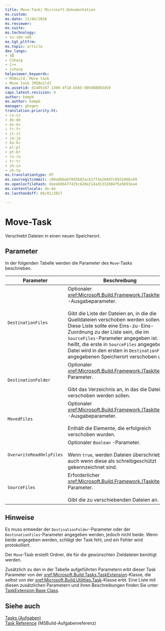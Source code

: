 ```yaml
---
title: Move-Task| Microsoft-Dokumentation
ms.custom: 
ms.date: 11/04/2016
ms.reviewer: 
ms.suite: 
ms.technology:
- vs-ide-sdk
ms.tgt_pltfrm: 
ms.topic: article
dev_langs:
- VB
- CSharp
- C++
- jsharp
helpviewer_keywords:
- MSBuild, Move task
- Move task [MSBuild]
ms.assetid: d1405347-1309-4f18-b565-905408093d59
caps.latest.revision: 4
author: kempb
ms.author: kempb
manager: ghogen
translation.priority.ht:
- cs-cz
- de-de
- es-es
- fr-fr
- it-it
- ja-jp
- ko-kr
- pl-pl
- pt-br
- ru-ru
- tr-tr
- zh-cn
- zh-tw
ms.translationtype: HT
ms.sourcegitcommit: c00adbbabf0d3b82acb17f4a269dfc693246bc69
ms.openlocfilehash: deee8db477425c628e214ad1332884f5a5693ea4
ms.contentlocale: de-de
ms.lasthandoff: 08/01/2017

---
```

# <a name="move-task"></a>Move-Task
Verschiebt Dateien in einen neuen Speicherort.  
  
## <a name="parameters"></a>Parameter  
 In der folgenden Tabelle werden die Parameter des `Move`-Tasks beschrieben.  
  
|Parameter|Beschreibung|  
|---------------|-----------------|  
|`DestinationFiles`|Optionaler <xref:Microsoft.Build.Framework.ITaskItem>`[]` -Ausgabeparameter.<br /><br /> Gibt die Liste der Dateien an, in die die Quelldateien verschoben werden sollen. Diese Liste sollte eine Eins-zu-Eins-Zuordnung zu der Liste sein, die im `SourceFiles`-Parameter angegeben ist. Das heißt, die erste in `SourceFiles` angegebene Datei wird in den ersten in `DestinationFiles` angegebenen Speicherort verschoben usw.|  
|`DestinationFolder`|Optionaler <xref:Microsoft.Build.Framework.ITaskItem> -Parameter.<br /><br /> Gibt das Verzeichnis an, in das die Dateien verschoben werden sollen.|  
|`MovedFiles`|Optionaler <xref:Microsoft.Build.Framework.ITaskItem>`[]` -Ausgabeparameter.<br /><br /> Enthält die Elemente, die erfolgreich verschoben wurden.|  
|`OverwriteReadOnlyFiles`|Optionaler `Boolean` -Parameter.<br /><br /> Wenn `true`, werden Dateien überschrieben, auch wenn diese als schreibgeschützt gekennzeichnet sind.|  
|`SourceFiles`|Erforderlicher <xref:Microsoft.Build.Framework.ITaskItem>`[]`-Parameter.<br /><br /> Gibt die zu verschiebenden Dateien an.|  
  
## <a name="remarks"></a>Hinweise  
 Es muss entweder der `DestinationFolder`-Parameter oder der `DestinationFiles`-Parameter angegeben werden, jedoch nicht beide. Wenn beide angegeben werden, schlägt der Task fehl, und ein Fehler wird protokolliert.  

 Der `Move`-Task erstellt Ordner, die für die gewünschten Zieldateien benötigt werden.

 Zusätzlich zu den in der Tabelle aufgeführten Parametern erbt dieser Task Parameter von der <xref:Microsoft.Build.Tasks.TaskExtension>-Klasse, die selbst von der <xref:Microsoft.Build.Utilities.Task>-Klasse erbt. Eine Liste mit diesen zusätzlichen Parametern und ihren Beschreibungen finden Sie unter [TaskExtension Base Class](../msbuild/taskextension-base-class.md).  
  
## <a name="see-also"></a>Siehe auch  
 [Tasks (Aufgaben)](../msbuild/msbuild-tasks.md)   
 [Task Reference](../msbuild/msbuild-task-reference.md) (MSBuild-Aufgabenreferenz)

